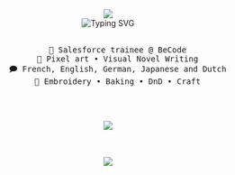 <div align="center">
<img src="https://github.com/anaissnnk/anaissnnk/assets/146928546/82c2ba4e-d996-4a12-a628-e8b9496b856e"/><br>
<img src="https://readme-typing-svg.demolab.com?font=Chivo+Mono&weight=300&size=15&duration=4000&pause=100&color=F79077&center=true&vCenter=true&multiline=true&random=false&width=435&lines=Hello%2C+I'm+Ana%C3%AFs!;I'm+a+Salesforce+trainee+and+craft+lover." alt="Typing SVG"/>
<br><br>
<pre>
    💼 Salesforce trainee @ BeCode
    🎨 Pixel art • Visual Novel Writing
    🗩 French, English, German, Japanese and Dutch
    🧵 Embroidery • Baking • DnD • Craft
</pre>
<br><br>

<img src="https://github.com/anaissnnk/anaissnnk/assets/146928546/cc66c7c0-ef0c-43e0-80f6-108c8329e316"/><br>
<br><br>
    
[![](https://img.shields.io/badge/linkedin-0a66c2)](https://be.linkedin.com/in/anaïs-sananikone-817841177)
</div>
